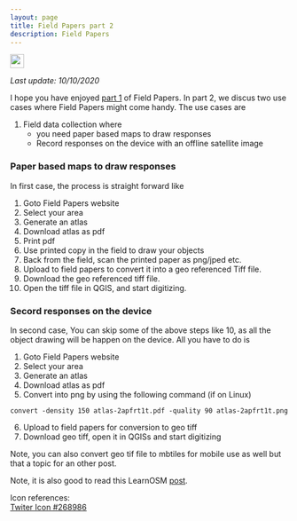 ```yaml
---
layout: page
title: Field Papers part 2
description: Field Papers
---
```


<a href="https://twitter.com/intent/tweet?text=Field%20Papers%20part%202%20https://mnahmad.github.io/scriptndebug/pages/fieldpapers/fieldpapers-part2.md%20@mnabiahmad"><img src="https://mnahmad.github.io/scriptndebug/twiter-icon-15.jpg" height="25" width="25"></a>

*Last update: 10/10/2020*

I hope you have enjoyed [part 1](https://mnahmad.github.io/scriptndebug/pages/fieldpapers/fieldpapers.html) of Field Papers. In part 2, we discus two use cases where Field Papers might come handy. The use cases are

1. Field data collection  where
	- you need paper based maps to draw responses
	- Record responses on the device with an offline satellite image

### Paper based maps to draw responses
In first case, the process is straight forward like
1. Goto Field Papers website
2. Select your area
3. Generate an atlas
4. Download atlas as pdf
5. Print pdf
6. Use printed copy in the field to draw your objects
7. Back from the field, scan the printed paper as png/jped etc.
8. Upload to field papers to convert it into a geo referenced Tiff file.
9. Download the geo referenced tiff file.
10. Open the tiff file in QGIS, and start digitizing.   


### Secord responses on the device
In second case, You can skip some of the above steps like 10, as all the object drawing will be happen on the device. All you have to do is

1. Goto Field Papers website
2. Select your area
3. Generate an atlas
4. Download atlas as pdf
5. Convert into png by using the following command (if on Linux)
~~~
convert -density 150 atlas-2apfrt1t.pdf -quality 90 atlas-2apfrt1t.png
~~~
6. Upload to field papers for conversion to geo tiff
7. Download geo tiff, open it in QGISs and start digitizing	  


Note, you can also convert geo tif file to mbtiles for mobile use as well but that a topic for an other post.

Note, it is also good to read this LearnOSM [post](https://learnosm.org/en/mobile-mapping/field-papers/).

Icon references:<br>
<a href="https://icon-library.net/icon/twiter-icon-15.html">Twiter Icon #268986</a>
